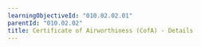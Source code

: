 ```yaml
---
learningObjectiveId: "010.02.02.01"
parentId: "010.02.02"
title: Certificate of Airworthiness (CofA) - Details
---
```

